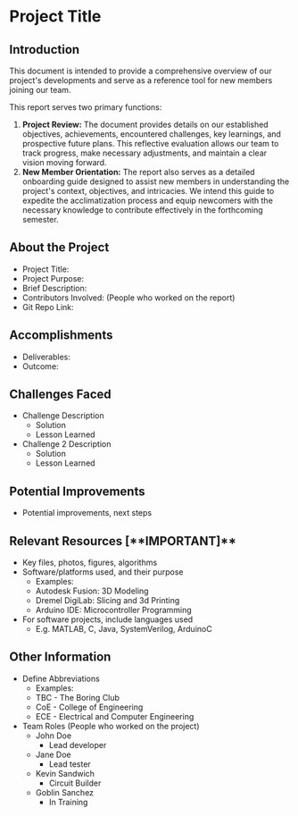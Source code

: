 # Project Title  

## Introduction
This document is intended to provide a comprehensive overview of our project's developments and serve as a reference tool for new members joining our team.

This report serves two primary functions:

1. **Project Review:** The document provides details on our established objectives, achievements, encountered challenges, key learnings, and prospective future plans. This reflective evaluation allows our team to track progress, make necessary adjustments, and maintain a clear vision moving forward.  
2. **New Member Orientation:** The report also serves as a detailed onboarding guide designed to assist new members in understanding the project's context, objectives, and intricacies. We intend this guide to expedite the acclimatization process and equip newcomers with the necessary knowledge to contribute effectively in the forthcoming semester.

## About the Project

* Project Title:  
* Project Purpose:  
* Brief Description:  
* Contributors Involved: (People who worked on the report)  
* Git Repo Link:

## Accomplishments

* Deliverables:  
* Outcome:

## Challenges Faced

* Challenge Description  
  * Solution  
  * Lesson Learned  
* Challenge 2 Description  
  * Solution  
  * Lesson Learned

## Potential Improvements

* Potential improvements, next steps

## Relevant Resources \[\*\*IMPORTANT\]**

* Key files, photos, figures, algorithms  
* Software/platforms used, and their purpose  
  * Examples:  
  * Autodesk Fusion: 3D Modeling  
  * Dremel DigiLab: Slicing and 3d Printing  
  * Arduino IDE: Microcontroller Programming  
* For software projects, include languages used  
  * E.g. MATLAB, C, Java, SystemVerilog, ArduinoC  

## Other Information

* Define Abbreviations  
  * Examples:  
  * TBC \- The Boring Club  
  * CoE \- College of Engineering  
  * ECE \- Electrical and Computer Engineering  
* Team Roles (People who worked on the project)  
  * John Doe  
    * Lead developer  
  * Jane Doe  
    * Lead tester  
  * Kevin Sandwich  
    * Circuit Builder  
  * Goblin Sanchez  
    * In Training
